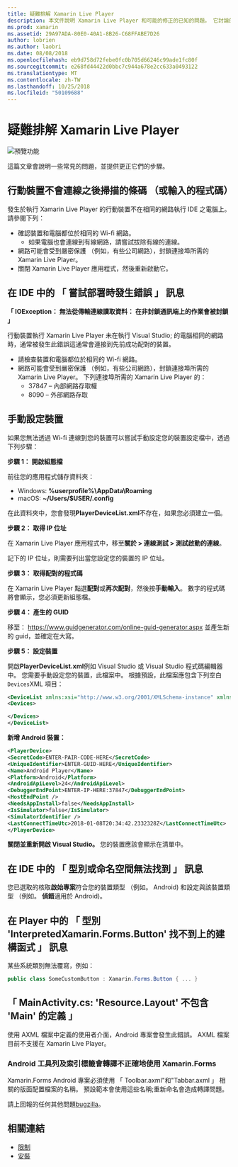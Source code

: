```yaml
---
title: 疑難排解 Xamarin Live Player
description: 本文件說明 Xamarin Live Player 和可能的修正的已知的問題。 它討論的連線問題、 設定問題，和更多功能。
ms.prod: xamarin
ms.assetid: 29A97ADA-80E0-40A1-8B26-C68FFABE7D26
author: lobrien
ms.author: laobri
ms.date: 08/08/2018
ms.openlocfilehash: eb9d758d72febe0fc0b705d66246c99ade1fc80f
ms.sourcegitcommit: e268fd44422d0bbc7c944a678e2cc633a0493122
ms.translationtype: MT
ms.contentlocale: zh-TW
ms.lasthandoff: 10/25/2018
ms.locfileid: "50109688"
---
```

# <a name="troubleshooting-xamarin-live-player"></a>疑難排解 Xamarin Live Player

![預覽功能](~/media/shared/preview.png)

這篇文章會說明一些常見的問題，並提供更正它們的步驟。

## <a name="mobile-device-does-not-connect-after-scanning-barcode-or-entering-code"></a>行動裝置不會連線之後掃描的條碼 （或輸入的程式碼）

發生於執行 Xamarin Live Player 的行動裝置不在相同的網路執行 IDE 之電腦上。 請參閱下列：

- 確認裝置和電腦都位於相同的 Wi-fi 網路。
  - 如果電腦也會連線到有線網路，請嘗試拔除有線的連線。
- 網路可能會受到嚴密保護 （例如，有些公司網路），封鎖連接埠所需的 Xamarin Live Player。
- 關閉 Xamarin Live Player 應用程式，然後重新啟動它。

## <a name="error-while-trying-to-deploy-message-in-ide"></a>在 IDE 中的 「 嘗試部署時發生錯誤 」 訊息

**「 IOException： 無法從傳輸連線讀取資料： 在非封鎖通訊端上的作業會被封鎖 」**

行動裝置執行 Xamarin Live Player 未在執行 Visual Studio; 的電腦相同的網路時，通常被發生此錯誤這通常會連接到先前成功配對的裝置。

* 請檢查裝置和電腦都位於相同的 Wi-fi 網路。
* 網路可能會受到嚴密保護 （例如，有些公司網路），封鎖連接埠所需的 Xamarin Live Player。 下列連接埠所需的 Xamarin Live Player 的：
  * 37847 – 內部網路存取權 
  * 8090 – 外部網路存取

## <a name="manually-configure-device"></a>手動設定裝置

如果您無法透過 Wi-fi 連線到您的裝置可以嘗試手動設定您的裝置設定檔中，透過下列步驟：

**步驟 1： 開啟組態檔**

前往您的應用程式儲存資料夾：

* Windows: **%userprofile%\AppData\Roaming**
* macOS: **~/Users/$USER/.config**

在此資料夾中，您會發現**PlayerDeviceList.xml**不存在，如果您必須建立一個。

**步驟 2： 取得 IP 位址**

在 Xamarin Live Player 應用程式中，移至**關於 > 連線測試 > 測試啟動的連線**。

記下的 IP 位址，則需要列出當您設定您的裝置的 IP 位址。

**步驟 3： 取得配對的程式碼**

在 Xamarin Live Player 點選**配對**或**再次配對**，然後按**手動輸入**。 數字的程式碼將會顯示，您必須更新組態檔。

**步驟 4： 產生的 GUID**

移至： https://www.guidgenerator.com/online-guid-generator.aspx 並產生新的 guid，並確定在大寫。

**步驟 5： 設定裝置**

開啟**PlayerDeviceList.xml**例如 Visual Studio 或 Visual Studio 程式碼編輯器中。 您需要手動設定您的裝置，此檔案中。 根據預設，此檔案應包含下列空白`Devices`XML 項目：

```xml
<DeviceList xmlns:xsi="http://www.w3.org/2001/XMLSchema-instance" xmlns:xsd="http://www.w3.org/2001/XMLSchema">
<Devices>

</Devices>
</DeviceList>
```

**新增 Android 裝置：**

```xml
<PlayerDevice>
<SecretCode>ENTER-PAIR-CODE-HERE</SecretCode>
<UniqueIdentifier>ENTER-GUID-HERE</UniqueIdentifier>
<Name>Android Player</Name>
<Platform>Android</Platform>
<AndroidApiLevel>24</AndroidApiLevel>
<DebuggerEndPoint>ENTER-IP-HERE:37847</DebuggerEndPoint>
<HostEndPoint />
<NeedsAppInstall>false</NeedsAppInstall>
<IsSimulator>false</IsSimulator>
<SimulatorIdentifier />
<LastConnectTimeUtc>2018-01-08T20:34:42.2332328Z</LastConnectTimeUtc>
</PlayerDevice>
```

**關閉並重新開啟 Visual Studio。** 您的裝置應該會顯示在清單中。

## <a name="type-or-namespace-cannot-be-found-message-in-ide"></a>在 IDE 中的 「 型別或命名空間無法找到 」 訊息

您已選取的核取**啟始專案**符合您的裝置類型 （例如。 Android) 和設定與該裝置類型 （例如。 **偵錯**適用於 Android)。

## <a name="constructor-on-type-interpretedxamarinformsbutton-not-found-message-in-player"></a>在 Player 中的 「 型別 'InterpretedXamarin.Forms.Button' 找不到上的建構函式 」 訊息

某些系統類別無法覆寫，例如：

```csharp
public class SomeCustomButton : Xamarin.Forms.Button { ... }
```

## <a name="mainactivitycs-resourcelayout-does-not-contain-a-definition-for-main"></a>「 MainActivity.cs: 'Resource.Layout' 不包含 'Main' 的定義 」

使用 AXML 檔案中定義的使用者介面，Android 專案會發生此錯誤。
AXML 檔案目前不支援在 Xamarin Live Player。

### <a name="android-toolbar-and-tabs-render-incorrectly-using-xamarinforms"></a>Android 工具列及索引標籤會轉譯不正確地使用 Xamarin.Forms

Xamarin.Forms Android 專案必須使用 「 Toolbar.axml"和"Tabbar.axml 」 相關的版面配置檔案的名稱。 預設範本會使用這些名稱;重新命名會造成轉譯問題。

請上回報的任何其他問題[bugzilla](https://aka.ms/live-player-report-issue)。

## <a name="related-links"></a>相關連結

- [限制](~/tools/live-player/limitations.md)
- [安裝](~/tools/live-player/install.md)
